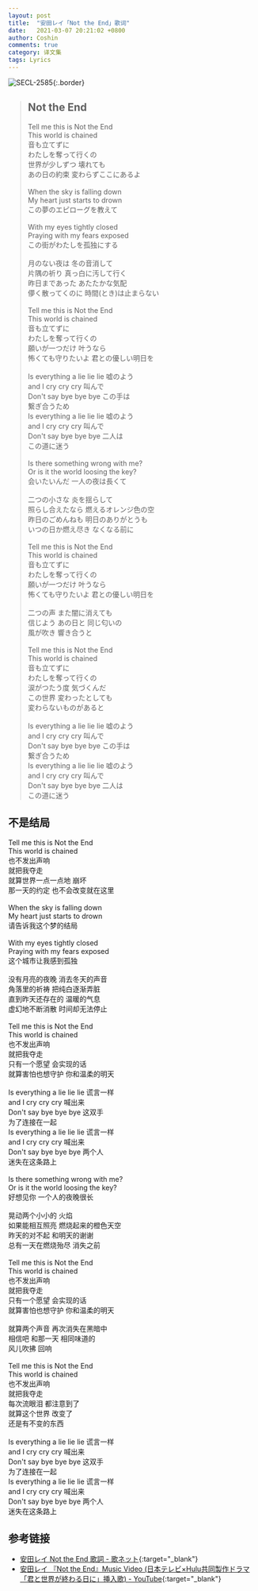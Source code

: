 ```yaml
---
layout: post
title:  "安田レイ「Not the End」歌词"
date:   2021-03-07 20:21:02 +0800
author: Coshin
comments: true
category: 译文集
tags: Lyrics
---
```

![SECL-2585](https://is4-ssl.mzstatic.com/image/thumb/Music114/v4/6f/60/6a/6f606a89-4f04-1dbe-388f-c31891e97deb/source/600x600bb.jpg){:.border}

<blockquote class="original">
  <h2>Not the End</h2>
  <p>
    Tell me this is Not the End<br>
    This world is chained<br>
    音も立てずに<br>
    わたしを奪って行くの<br>
    世界が少しずつ 壊れても<br>
    あの日の約束 変わらずここにあるよ<br>
    <br>
    When the sky is falling down<br>
    My heart just starts to drown<br>
    この夢のエピローグを教えて<br>
    <br>
    With my eyes tightly closed<br>
    Praying with my fears exposed<br>
    この街がわたしを孤独にする<br>
    <br>
    月のない夜は 冬の音消して<br>
    片隅の祈り 真っ白に汚して行く<br>
    昨日まであった あたたかな気配<br>
    儚く散ってくのに 時間(とき)は止まらない<br>
    <br>
    Tell me this is Not the End<br>
    This world is chained<br>
    音も立てずに<br>
    わたしを奪って行くの<br>
    願いが一つだけ 叶うなら<br>
    怖くても守りたいよ 君との優しい明日を<br>
    <br>
    Is everything a lie lie lie 嘘のよう<br>
    and I cry cry cry 叫んで<br>
    Don't say bye bye bye この手は<br>
    繋ぎ合うため<br>
    Is everything a lie lie lie 嘘のよう<br>
    and I cry cry cry 叫んで<br>
    Don't say bye bye bye 二人は<br>
    この道に迷う<br>
    <br>
    Is there something wrong with me?<br>
    Or is it the world loosing the key?<br>
    会いたいんだ 一人の夜は長くて<br>
    <br>
    二つの小さな 炎を揺らして<br>
    照らし合えたなら 燃えるオレンジ色の空<br>
    昨日のごめんねも 明日のありがとうも<br>
    いつの日か燃え尽き なくなる前に<br>
    <br>
    Tell me this is Not the End<br>
    This world is chained<br>
    音も立てずに<br>
    わたしを奪って行くの<br>
    願いが一つだけ 叶うなら<br>
    怖くても守りたいよ 君との優しい明日を<br>
    <br>
    二つの声 また闇に消えても<br>
    信じよう あの日と 同じ匂いの<br>
    風が吹き 響き合うと<br>
    <br>
    Tell me this is Not the End<br>
    This world is chained<br>
    音も立てずに<br>
    わたしを奪って行くの<br>
    涙がつたう度 気づくんだ<br>
    この世界 変わったとしても<br>
    変わらないものがあると<br>
    <br>
    Is everything a lie lie lie 嘘のよう<br>
    and I cry cry cry 叫んで<br>
    Don't say bye bye bye この手は<br>
    繋ぎ合うため<br>
    Is everything a lie lie lie 嘘のよう<br>
    and I cry cry cry 叫んで<br>
    Don't say bye bye bye 二人は<br>
    この道に迷う
  </p>
</blockquote>

<div class="translation">
  <h2>不是结局</h2>
  <p>
    Tell me this is Not the End<br>
    This world is chained<br>
    也不发出声响<br>
    就把我夺走<br>
    就算世界一点一点地 崩坏<br>
    那一天的约定 也不会改变就在这里<br>
    <br>
    When the sky is falling down<br>
    My heart just starts to drown<br>
    请告诉我这个梦的结局<br>
    <br>
    With my eyes tightly closed<br>
    Praying with my fears exposed<br>
    这个城市让我感到孤独<br>
    <br>
    没有月亮的夜晚 消去冬天的声音<br>
    角落里的祈祷 把纯白逐渐弄脏<br>
    直到昨天还存在的 温暖的气息<br>
    虚幻地不断消散 时间却无法停止<br>
    <br>
    Tell me this is Not the End<br>
    This world is chained<br>
    也不发出声响<br>
    就把我夺走<br>
    只有一个愿望 会实现的话<br>
    就算害怕也想守护 你和温柔的明天<br>
    <br>
    Is everything a lie lie lie 谎言一样<br>
    and I cry cry cry 喊出来<br>
    Don't say bye bye bye 这双手<br>
    为了连接在一起<br>
    Is everything a lie lie lie 谎言一样<br>
    and I cry cry cry 喊出来<br>
    Don't say bye bye bye 两个人<br>
    迷失在这条路上<br>
    <br>
    Is there something wrong with me?<br>
    Or is it the world loosing the key?<br>
    好想见你 一个人的夜晚很长<br>
    <br>
    晃动两个小小的 火焰<br>
    如果能相互照亮 燃烧起来的橙色天空<br>
    昨天的对不起 和明天的谢谢<br>
    总有一天在燃烧殆尽 消失之前<br>
    <br>
    Tell me this is Not the End<br>
    This world is chained<br>
    也不发出声响<br>
    就把我夺走<br>
    只有一个愿望 会实现的话<br>
    就算害怕也想守护 你和温柔的明天<br>
    <br>
    就算两个声音 再次消失在黑暗中<br>
    相信吧 和那一天 相同味道的<br>
    风儿吹拂 回响<br>
    <br>
    Tell me this is Not the End<br>
    This world is chained<br>
    也不发出声响<br>
    就把我夺走<br>
    每次流眼泪 都注意到了<br>
    就算这个世界 改变了<br>
    还是有不变的东西<br>
    <br>
    Is everything a lie lie lie 谎言一样<br>
    and I cry cry cry 喊出来<br>
    Don't say bye bye bye 这双手<br>
    为了连接在一起<br>
    Is everything a lie lie lie 谎言一样<br>
    and I cry cry cry 喊出来<br>
    Don't say bye bye bye 两个人<br>
    迷失在这条路上
  </p>
</div>

## 参考链接

* [安田レイ Not the End 歌詞 - 歌ネット](https://www.uta-net.com/song/297560/){:target="_blank"}
* [安田レイ 『Not the End』Music Video (日本テレビ×Hulu共同製作ドラマ「君と世界が終わる日に」挿入歌) - YouTube](https://youtu.be/TZ8BcxhvIE0){:target="_blank"}
